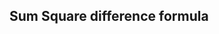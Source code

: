 ## Sum Square difference formula

<p align="center>
<img src="assets/proofs/sum_square_difference_formula_proof.jpg" width="150" height="200"/> </p>
